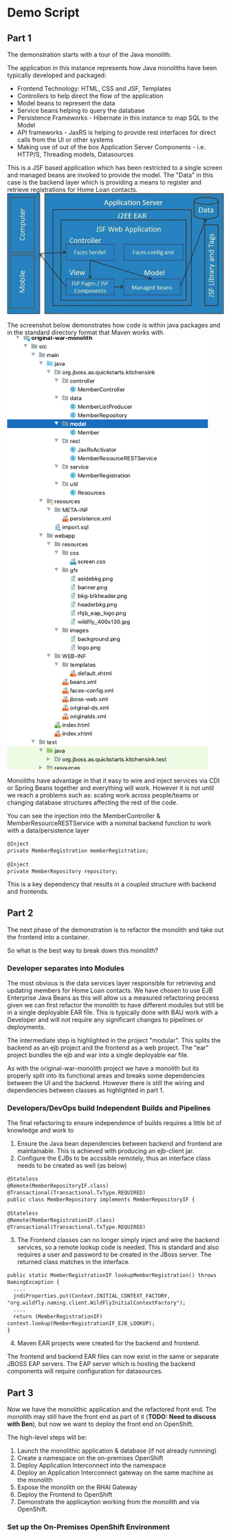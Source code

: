 # Demo Script

## Part 1
The demonstration starts with a tour of the Java monolith.

The application in this instance represents how Java monoliths have been typically developed and packaged:
- Frontend Technology: HTML, CSS and JSF, Templates
- Controllers to help direct the flow of the application
- Model beans to represent the data
- Service beans helping to query the database
- Persistence Frameworks - Hibernate in this instance to map SQL to the Model
- API frameworks - JaxRS is helping to provide rest interfaces for direct calls from the UI or other systems
- Making use of out of the box Application Server Components - i.e. HTTP/S, Threading models, Datasources

This is a JSF based application which has been restricted to a single screen and managed beans are invoked to provide the model.
The "Data" in this case is the backend layer which is providing a means to register and retrieve registrations for Home Loan contacts.
![JSF Architecture](./images/jsf_architectute.jpg)

The screenshot below demonstrates how code is within java packages and in the standard directory format that Maven works with.
![Front screen](./images/monolith-files.png)

Monoliths have advantage in that it easy to wire and inject services via CDI or Spring Beans together and everything will work. However it is not until we reach a problems such as: scaling work across people/teams or changing database structures affecting the rest of the code.

You can see the injection into the MemberController & MemberResourceRESTService with a nominal backend function to work with a data/persistence layer
  ```
  @Inject
  private MemberRegistration memberRegistration;
  
  @Inject
  private MemberRepository repository;
 ```

This is a key dependency that results in a coupled structure with backend and frontends.

## Part 2
The next phase of the demonstration is to refactor the monolith and take out the frontend into a container.

So what is the best way to break down this monolith? 

### Developer separates into Modules
The most obvious is the data services layer responsible for retrieving and updating members for Home Loan contacts.
We have chosen to use EJB Enterprise Java Beans as this will allow us a measured refactoring process given we can first refactor the monolith to have different modules but still be in a single deployable EAR file. 
This is typically done with BAU work with a Developer and will not require any significant changes to pipelines or deployments.

The intermediate step is highlighted in the project "modular". This splits the backend as an ejb project and the frontend as a web project. The "ear" project bundles the ejb and war into a single deployable ear file.

As with the original-war-monolith project we have a monolith but its properly split into its functional areas and breaks some dependencies between the UI and the backend. 
However there is still the wiring and dependencies between classes as highlighted in part 1.


### Developers/DevOps build Independent Builds and Pipelines

The final refactoring to ensure independence of builds requires a little bit of knowledge and work to 
1. Ensure the Java bean dependencies between backend and frontend are maintainable. This is achieved with producing an ejb-client jar.
2. Configure the EJBs to be accssible remotely, thus an interface class needs to be created as well (as below)
```
@Stateless
@Remote(MemberRepositoryIF.class)
@Transactional(Transactional.TxType.REQUIRED)
public class MemberRepository implements MemberRepositoryIF {

@Stateless
@Remote(MemberRegistrationIF.class)
@Transactional(Transactional.TxType.REQUIRED)
```

3. The Frontend classes can no  longer simply inject and wire the backend services, so a remote lookup code is needed. This is standard and also requires a 
user and password to be created in the JBoss server. The returned class matches in the interface.
```
public static MemberRegistrationIF lookupMemberRegistration() throws NamingException {
  ....
  jndiProperties.put(Context.INITIAL_CONTEXT_FACTORY, "org.wildfly.naming.client.WildFlyInitialContextFactory");
  ....
  return (MemberRegistrationIF) context.lookup(MemberRegistrationIF_EJB_LOOKUP);
}
```
4. Maven EAR projects were created for the backend and frontend.

The frontend and backend EAR files can now exist in the same or separate JBOSS EAP servers. The EAP server which is hosting the backend components will require configuration for datasources.

## Part 3
Now we have the monolithic application and the refactored front end. The monolith may still have the front end as part of it (**TODO: Need to discuss with Ben**), but now we want to deploy the front end on OpenShift.

The high-level steps will be:
1. Launch the monolithic application & database (if not already runnning)
2. Create a namespace on the on-premises OpenShift
3. Deploy Application Interconnect into the namespace
4. Deploy an Application Interconnect gateway on the same machine as the monolith
5. Expose the monolith on the RHAI Gateway
6. Deploy the Frontend to OpenShift
7. Demonstrate the applicaytion working from the monolith and via OpenShift.


### Set up the On-Premises OpenShift Environment
